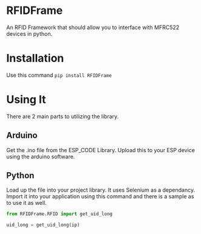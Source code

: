 # RFIDFrame
An RFID Framework that should allow you to interface with MFRC522 devices in python.

# Installation
Use this command `pip install RFIDFrame`

# Using It
There are 2 main parts to utilizing the library.

## Arduino
Get the .ino file from the ESP_CODE Library. Upload this to your ESP device using the arduino software. 

## Python
Load up the file into your project library. It uses Selenium as a dependancy. Import it into your application using this command and there is a sample as to use it as well.

```python
from RFIDFrame.RFID import get_uid_long

uid_long = get_uid_long(ip)
```

